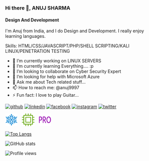 ### Hi there 👋, ANUJ SHARMA
#### Design And Development
I'm Anuj from India, and I do Design and Development. I really enjoy learning languages.

Skills: HTML/CSS/JAVASCRIPT/PHP/SHELL SCRIPTING/KALI LINUX/PENETRATION TESTING

- 🔭 I’m currently working on LINUX SERVERS 
- 🌱 I’m currently learning Everything.... :p 
- 👯 I’m looking to collaborate on Cyber Security Expert 
- 🤔 I’m looking for help with Microsoft Azure  
- 💬 Ask me about Tech related stuff... 
- 📫 How to reach me: @anuj9997 
- ⚡ Fun fact: I love to play Guitar... 

<a href="https://dev.to/imanujsharma99">
  <i class="fab fa-dev" title="imanujsharma99's DEV Profile"></i>
</a>

[<img src='https://cdn.jsdelivr.net/npm/simple-icons@3.0.1/icons/github.svg' alt='github' height='40'>](https://github.com/imanujsharma99)  [<img src='https://cdn.jsdelivr.net/npm/simple-icons@3.0.1/icons/linkedin.svg' alt='linkedin' height='40'>](https://www.linkedin.com/in/https://in.linkedin.com/anuj-sharma-718937128/)  [<img src='https://cdn.jsdelivr.net/npm/simple-icons@3.0.1/icons/facebook.svg' alt='facebook' height='40'>](https://www.facebook.com/profile.php?id=100012678727776)  [<img src='https://cdn.jsdelivr.net/npm/simple-icons@3.0.1/icons/instagram.svg' alt='instagram' height='40'>](https://www.instagram.com/anuj_sharma999/)  [<img src='https://cdn.jsdelivr.net/npm/simple-icons@3.0.1/icons/twitter.svg' alt='twitter' height='40'>](https://twitter.com/anuj9997)  

<a href='https://archiveprogram.github.com/'><img src='https://raw.githubusercontent.com/acervenky/animated-github-badges/master/assets/acbadge.gif' width='40' height='40'></a> <a href='https://docs.github.com/en/developers'><img src='https://raw.githubusercontent.com/acervenky/animated-github-badges/master/assets/devbadge.gif' width='40' height='40'></a> <a href='https://github.com/pricing'><img src='https://raw.githubusercontent.com/acervenky/animated-github-badges/master/assets/pro.gif' width='40' height='40'></a> 

[![Top Langs](https://github-readme-stats.vercel.app/api/top-langs/?username=imanujsharma99)](https://github.com/anuraghazra/github-readme-stats)

![GitHub stats](https://github-readme-stats.vercel.app/api?username=imanujsharma99&show_icons=true)  

![Profile views](https://gpvc.arturio.dev/imanujsharma99)  

